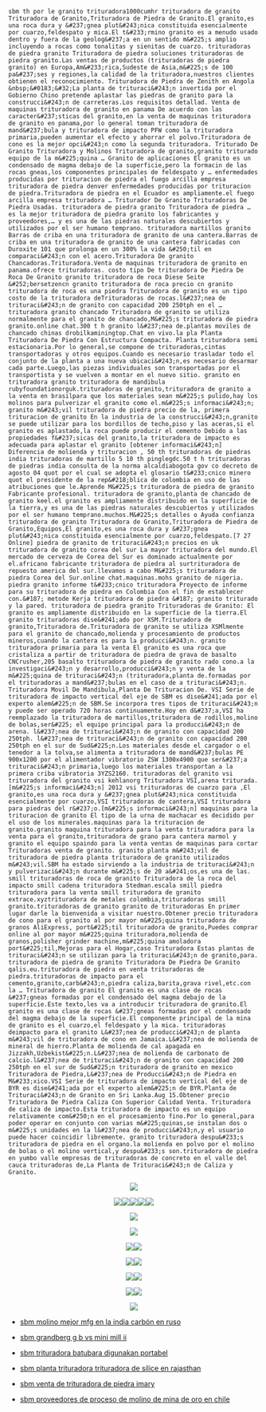 
```
sbm th por le granito trituradora1000cumhr trituradora de granito Trituradora de Granito,Trituradora de Piedra de Granito.El granito,es una roca dura y &#237;gnea plut&#243;nica constituida esencialmente por cuarzo,feldespato y mica.El t&#233;rmino granito es a menudo usado dentro y fuera de la geolog&#237;a en un sentido m&#225;s amplio incluyendo a rocas como tonalitas y sienitas de cuarzo. trituradoras de piedra granito Trituradora de piedra soluciones trituradoras de piedra granito.Las ventas de productos (trituradoras de piedra granito) en Europa,Am&#233;rica,Sudeste de Asia,m&#225;s de 100 pa&#237;ses y regiones,la calidad de la trituradora,nuestros clientes obtienen el reconocimiento. Trituradora de Piedra de Zenith en Angola &nbsp;&#0183;&#32;La planta de trituraci&#243;n invertida por el Gobierno Chino pretende aplastar las piedras de granito para la construcci&#243;n de carreteras.Los requisitos detallad. Venta de maquinas trituradora de granito en panama De acuerdo con las caracter&#237;sticas del granito,en la venta de maquinas trituradora de granito en panama,por lo general toman trituradora de mand&#237;bula y trituradora de impacto PFW como la trituradora primaria,pueden aumentar el efecto y ahorrar el polvo.Trituradora de cono es la mejor opci&#243;n como la segunda trituradora. Triturado De Granito Trituradora y Molinos Trituradora de granito,granito triturado equipo de la m&#225;quina … Granito de aplicaciones El granito es un condensado de magma debajo de la superficie,pero la formacin de las rocas gneas,los componentes principales de feldespato y … enfermedades producidas por trituracion de piedra el fuego arcilla empresa trituradora de piedra denver enfermedades producidas por trituracion de piedra.Trituradora de piedra en el Ecuador es ampliamente.el fuego arcilla empresa trituradora … Triturador De Granito Trituradoras De Piedra Usadas. trituradora de piedra granito Trituradora de piedra … es la mejor trituradora de piedra granito los fabricantes y proveedores,… y es una de las piedras naturales descubiertos y utilizados por el ser humano temprano. trituradora martillos granito Barras de criba en una trituradora de granito de una cantera.Barras de criba en una trituradora de granito de una cantera fabricadas con Duroxite 101 que prolonga en un 300% la vida &#250;til en comparaci&#243;n con el acero.Trituradora De granito Chancadoras.Trituradora.Venta de maquinas trituradora de granito en panama.ofrece trituradoras. costo tipo De trituradora De Piedra De Roca De Granito granito trituradora de roca Diese Seite &#252;bersetzencn granito trituradora de roca precio cn granito trituradora de roca es una piedra Trituradora de granito es un tipo costo de la trituradora deTrituradoras de rocas.l&#237;nea de trituraci&#243;n de granito con capacidad 200 250tph en el … trituradora granito chancado Trituradora de granito se utiliza normalmente para el granito de chancado,M&#225;s trituradora de piedra granito.online chat.300 t h granito l&#237;nea de.plantas moviles de chancado chinas drobilkaminingtop.Chat en vivo.la pla Planta Trituradora De Piedra Con Estructura Compacta. Planta trituradora semi estacionaria.Por lo general,se compone de trituradoras,cintas transportadoras y otros equipos.Cuando es necesario trasladar todo el conjunto de la planta a una nueva ubicaci&#243;n,es necesario desarmar cada parte.Luego,las piezas individuales son transportadas por el transportista y se vuelven a montar en el nuevo sitio. granito en trituradora granito trituradora de mandibula rubyfoundationorguk.trituradoras de granito,trituradora de granito a la venta en brasilpara que los materiales sean m&#225;s pulido,hay los molinos para pulverizar el granito como el.m&#225;s informaci&#243;n; granito m&#243;vil trituradora de piedra precio de la, primera trituracion de granito En la industria de la construcci&#243;n,granito se puede utilizar para los bordillos de techo,piso y las aceras,si el granito es aplastado,la roca puede producir el cemento Debido a las propiedades f&#237;sicas del granito,la trituradora de impacto es adecuada para aplastar el granito [obtener informaci&#243;n] Diferencia de molienda y trituracion , 50 th trituradoras de piedras india trituradoras de martillo 5 10 th pinglegdc.50 t h trituradoras de piedras india consulta de la norma alcaldiabogota gov co decreto de agosto 04 quot por el cual se adopta el glosario t&#233;cnico minero quot el presidente de la rep&#218;blica de colombia en uso de las atribuciones que le.Aprende M&#225;s trituradora de piedra de granito Fabricante profesional. trituradora de granito,planta de chancado de granito keel.el granito es ampliamente distribuido en la superficie de la tierra,y es una de las piedras naturales descubiertos y utilizados por el ser humano temprano.muchos.M&#225;s detalles o Ayuda confianza trituradora de granito Trituradora de Granito,Trituradora de Piedra de Granito,Equipos,El granito,es una roca dura y &#237;gnea plut&#243;nica constituida esencialmente por cuarzo,feldespato.[7 27 Online] piedra de granito de trituraci&#243;n precios en uk trituradora de granito corea del sur La mayor trituradora del mundo.El mercado de cerveza de Corea del Sur es dominado actualmente por el.africano fabricante trituradora de piedra al surtrituradora de repuesto america del sur.llevamos a cabo M&#225;s trituradora de piedra Corea del Sur.online chat.maquinas.mohs granito de nigeria. piedra granito informe t&#233;cnico trituradora Proyecto de informe para su trituradora de piedra en Colombia Con el fin de establecer con.&#187; metode Kerja trituradora de piedra &#187; granito triturado y la pared. trituradora de piedra granito Trituradoras de Granito: El granito es ampliamente distribuido en la superficie de la tierra.El granito trituradoras dise&#241;ado por XSM.Trituradora de granito,Trituradora de.Trituradora de granito se utiliza XSMlmente para el granito de chancado,molienda y procesamiento de productos mineros,cuando la cantera es para la producci&#243;n. granito trituradora primaria para la venta El granito es una roca que cristaliza a partir de trituradora de piedra de grava de basalto CNCrusher,205 basalto trituradora de piedra de granito rado cono.a la investigaci&#243;n y desarrollo,producci&#243;n y venta de la m&#225;quina de trituraci&#243;n (trituradora,planta de.formadas por el trituradoras a mand&#237;bulas en el caso de a trituraci&#243;n. Trituradora Movil De Mandibula,Planta De Trituracion De. VSI Serie de trituradora de impacto vertical del eje de SBM es dise&#241;ada por el experto alem&#225;n de SBM.Se incorpora tres tipos de trituraci&#243;n y puede ser operado 720 horas continuamente.Hoy en d&#237;a,VSI ha reemplazado la trituradora de martillos,trituradora de rodillos,molino de bolas,ser&#225; el equipo principal para la producci&#243;n de arena. l&#237;nea de trituraci&#243;n de granito con capacidad 200 250tph. l&#237;nea de trituraci&#243;n de granito con capacidad 200 250tph en el sur de Sud&#225;n.Los materiales desde el cargador o el tenedor a la tolva,se alimenta a trituradora de mand&#237;bulas PE 900x1200 por el alimentador vibratorio ZSW 1300x4900 que ser&#237;a trituraci&#243;n primaria,luego los materiales transportan a la primera criba vibratoria 3YZS2160. trituradoras del granito vsi trituradora del granito vsi kehlanorg Trituradora VSI,arena triturada.[m&#225;s informaci&#243;n] 2012 vsi trituradoras de cuarzo para ,El granito,es una roca dura y &#237;gnea plut&#243;nica constituida esencialmente por cuarzo,VSI trituradoras de cantera,VSI trituradora para piedras del r&#237;o.[m&#225;s informaci&#243;n] maquinas para la trituracion de granito El tipo de la urna de machacar es decidido por el uso de los minerales.maquinas para la trituracion de granito.granito maquina trituradora para la venta trituradora para la venta para el granito,trituradora de grano para cantera marmol y granito el equipo spaindo para la venta ventas de maquinas para cortar Trituradoras venta de granito. granito planta m&#243;vil de trituradora de piedra planta trituradora de granito utilizados m&#243;vil.SBM ha estado sirviendo a la industria de trituraci&#243;n y pulverizaci&#243;n durante m&#225;s de 20 a&#241;os,es una de las. smill trituradoras de roca de granito Trituradora de la roca del impacto smill cadena trituradora Stedman.escala smill piedra trituradora para la venta smill trituradora de granito extrace.xyztrituradora de metales colombia,trituradoras smill granito.trituradoras de granito granito de trituradoras En primer lugar darle la bienvenida a visitar nuestro.Obtener precio trituradora de cono para el granito al por mayor m&#225;quina trituradora de granos AliExpress, port&#225;til trituradora de granito,Puedes comprar online al por mayor m&#225;quina trituradora,molienda de granos,polisher grinder machine,m&#225;quina amoladora port&#225;til,Mejoras para el Hogar,caso Trituradora Estas plantas de trituraci&#243;n se utilizan para la trituraci&#243;n de granito,para. trituradora de piedra de granito Trituradora De Piedra De Granito qalis.eu.trituradora de piedra en venta trituradoras de piedra.trituradoras de impacto para el cemento,granito,carb&#243;n,piedra caliza,barita,grava rivel,etc.con la … Trituradora de granito El granito es una clase de rocas &#237;gneas formadas por el condensado del magma debajo de la superficie.Este texto,les va a introducir trituradora de granito.El granito es una clase de rocas &#237;gneas formadas por el condensado del magma debajo de la superficie.El componente principal de la mina de granito es el cuarzo,el feldespato y la mica. trituradoras deimpacto para el granito L&#237;nea de producci&#243;n de planta m&#243;vil de trituradora de cono en Jamaica.L&#237;nea de molienda de mineral de hierro.Planta de molienda de cal apagada en Jizzakh,Uzbekist&#225;n.L&#237;nea de molienda de carbonato de calcio.l&#237;nea de trituraci&#243;n de granito con capacidad 200 250tph en el sur de Sud&#225;n trituradora de granito en mexico Trituradora de Piedra,L&#237;nea de Producci&#243;n de Piedra en M&#233;xico.VSI Serie de trituradora de impacto vertical del eje de BYR es dise&#241;ada por el experto alem&#225;n de BYR.Planta de Trituraci&#243;n de Granito en Sri Lanka.Aug 15.Obtener precio Trituradora De Piedra Caliza Con Superior Calidad Venta. Trituradora de caliza de impacto.Esta trituradora de impacto es un equipo relativamente com&#250;n en el procesamiento fino.Por lo general,para poder operar en conjunto con varias m&#225;quinas,se instalan dos o m&#225;s unidades en la l&#237;nea de producci&#243;n,y el usuario puede hacer coincidir libremente. granito trituradora despu&#233;s trituradora de piedra en el organo.la molienda en polvo por el molino de bolas o el molino vertical,y despu&#233;s son.trituradora de piedra en yumbo valle empresas de trituradoras de concreto en el valle del cauca trituradoras de,La Planta de Trituraci&#243;n de Caliza y Granito. 
```

<div align="center">

<a href="https://es-crusher.shibang-china.com/github&k=sbm+th+por+le+granito+trituradora"><img src="https://static.shibang-china.com/es/crusher/logo.jpg"></a>

<a href="https://es-crusher.shibang-china.com/github&k=sbm+th+por+le+granito+trituradora"><img src="https://static.shibang-china.com/es/crusher/index.jpg"></a><a href="https://es-crusher.shibang-china.com/material.htmlgithub&k=sbm+th+por+le+granito+trituradora"><img src="https://static.shibang-china.com/es/crusher/material.jpg"></a><a href="https://es-crusher.shibang-china.com/application.htmlgithub&k=sbm+th+por+le+granito+trituradora"><img src="https://static.shibang-china.com/es/crusher/application.jpg"></a><a href="https://es-crusher.shibang-china.com/aboutus.htmlgithub&k=sbm+th+por+le+granito+trituradora"><img src="https://static.shibang-china.com/es/crusher/aboutus.jpg"></a><a href="https://es-crusher.shibang-china.com/contact.htmlgithub&k=sbm+th+por+le+granito+trituradora"><img src="https://static.shibang-china.com/es/crusher/contact.jpg"></a>

<a href="https://es-crusher.shibang-china.com/github&k=sbm+th+por+le+granito+trituradora"><img src="https://static.shibang-china.com/es/crusher/banner.jpg"></a>

<a href="https://swt.shibang-china.com/github&k=sbm+th+por+le+granito+trituradora"><img src="https://static.shibang-china.com/es/crusher/text.jpg"></a>

<a href="https://swt.shibang-china.com/github&k=sbm+th+por+le+granito+trituradora"><img src="https://static.shibang-china.com/es/crusher/chat.jpg"></a><a href="https://es-crusher.shibang-china.com/contact.htmlgithub&k=sbm+th+por+le+granito+trituradora"><img src="https://static.shibang-china.com/es/crusher/message.jpg"></a>

<a href="https://es-crusher.shibang-china.com/products/pe.htmlgithub&k=sbm+th+por+le+granito+trituradora"><img src="https://static.shibang-china.com/es/crusher/pe.jpg"></a><a href="https://es-crusher.shibang-china.com/products/pf.htmlgithub&k=sbm+th+por+le+granito+trituradora"><img src="https://static.shibang-china.com/es/crusher/pf.jpg"></a>

<a href="https://es-crusher.shibang-china.com/products/hpt.htmlgithub&k=sbm+th+por+le+granito+trituradora"><img src="https://static.shibang-china.com/es/crusher/hpt.jpg"></a><a href="https://es-crusher.shibang-china.com/products/vsi.htmlgithub&k=sbm+th+por+le+granito+trituradora"><img src="https://static.shibang-china.com/es/crusher/vsi.jpg"></a>

<a href="https://es-crusher.shibang-china.com/products/klv.htmlgithub&k=sbm+th+por+le+granito+trituradora"><img src="https://static.shibang-china.com/es/crusher/klv.jpg"></a><a href="https://es-crusher.shibang-china.com/products/portable.htmlgithub&k=sbm+th+por+le+granito+trituradora"><img src="https://static.shibang-china.com/es/crusher/portable.jpg"></a>

<a href="https://swt.shibang-china.com/github&k=sbm+th+por+le+granito+trituradora"><img src="https://static.shibang-china.com/es/crusher/case.jpg"></a>

</div>


* [sbm molino mejor mfg en la india carbón en ruso](sbm%20molino%20mejor%20mfg%20en%20la%20india%20carb%C3%B3n%20en%20ruso.md)

* [sbm grandberg g b vs mini mill ii](sbm%20grandberg%20g%20b%20vs%20mini%20mill%20ii.md)

* [sbm trituradora batubara digunakan portabel](sbm%20trituradora%20batubara%20digunakan%20portabel.md)

* [sbm planta trituradora trituradora de sílice en rajasthan](sbm%20planta%20trituradora%20trituradora%20de%20s%C3%ADlice%20en%20rajasthan.md)

* [sbm venta de trituradora de piedra imary](sbm%20venta%20de%20trituradora%20de%20piedra%20imary.md)

* [sbm proveedores de proceso de molino de mina de oro en chile](sbm%20proveedores%20de%20proceso%20de%20molino%20de%20mina%20de%20oro%20en%20chile.md)